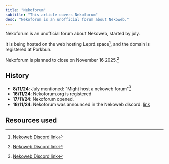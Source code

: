 ```yaml
---
title: "Nekoforum"
subtitle: "This article covers Nekoforum"
desc: "Nekoforum is an unofficial forum about Nekoweb."
---
```

Nekoforum is an unofficial forum about Nekoweb, started by july.

It is being hosted on the web hosting Leprd.space[^leprd], and the domain is registered at Porkbun.

Nekoforum is planned to close on November 16 2025.[^dates]

<place-toc/>

## History
- **8/11/24**: July mentioned: "Might host a nekoweb forum"[^might]
- **16/11/24**: Nekoforum.org is registered
- **17/11/24**: Nekoforum opened.
- **18/11/24**: Nekoforum was announced in the Nekoweb discord. [link](https://discord.com/channels/1072557857070927884/1212392228459380817/1307970028624150539)

## Resources used
[^leprd]: [Nekoweb Discord link](https://discord.com/channels/1072557857070927884/1271967372239966270/1416795425377226843)
[^dates]: [Nekoweb Discord link](https://discord.com/channels/1072557857070927884/1072557858094325905/1432378978118799401)
[^might]: [Nekoweb Discord link](https://discord.com/channels/1072557857070927884/1072557858094325905/1304555165545922703)
